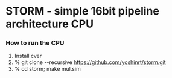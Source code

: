STORM - simple 16bit pipeline architecture CPU
======================
### How to run the CPU ###

1. Install cver
1. % git clone --recursive https://github.com/yoshinrt/storm.git
1. % cd storm; make mul.sim
